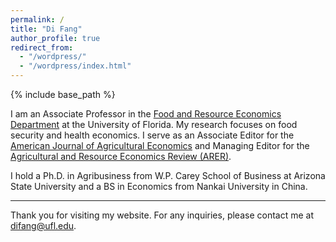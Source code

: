 ```yaml
---
permalink: /
title: "Di Fang"
author_profile: true
redirect_from: 
  - "/wordpress/"
  - "/wordpress/index.html"
---
```


{% include base_path %}



I am an Associate Professor in the [Food and Resource Economics Department](https://fred.ifas.ufl.edu/about/directory/di-fang/) at the University of Florida. My research focuses on food security and health economics. I serve as an Associate Editor for the [American Journal of Agricultural Economics](https://onlinelibrary.wiley.com/page/journal/14678276/homepage/editorial-board) and Managing Editor for the [Agricultural and Resource Economics Review (ARER)](https://www.cambridge.org/core/journals/agricultural-and-resource-economics-review/information/about-this-journal/editorial-board).

I hold a Ph.D. in Agribusiness from W.P. Carey School of Business at Arizona State University and a BS in Economics from Nankai University in China.


---

Thank you for visiting my website. For any inquiries, please contact me at [difang@ufl.edu](difang@ufl.edu).
